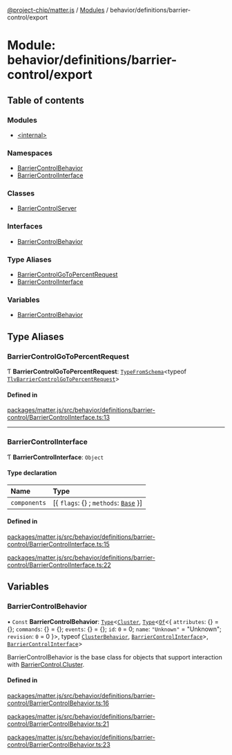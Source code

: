 [@project-chip/matter.js](../README.md) / [Modules](../modules.md) / behavior/definitions/barrier-control/export

# Module: behavior/definitions/barrier-control/export

## Table of contents

### Modules

- [\<internal\>](behavior_definitions_barrier_control_export._internal_.md)

### Namespaces

- [BarrierControlBehavior](behavior_definitions_barrier_control_export.BarrierControlBehavior.md)
- [BarrierControlInterface](behavior_definitions_barrier_control_export.BarrierControlInterface.md)

### Classes

- [BarrierControlServer](../classes/behavior_definitions_barrier_control_export.BarrierControlServer.md)

### Interfaces

- [BarrierControlBehavior](../interfaces/behavior_definitions_barrier_control_export.BarrierControlBehavior-1.md)

### Type Aliases

- [BarrierControlGoToPercentRequest](behavior_definitions_barrier_control_export.md#barriercontrolgotopercentrequest)
- [BarrierControlInterface](behavior_definitions_barrier_control_export.md#barriercontrolinterface)

### Variables

- [BarrierControlBehavior](behavior_definitions_barrier_control_export.md#barriercontrolbehavior)

## Type Aliases

### BarrierControlGoToPercentRequest

Ƭ **BarrierControlGoToPercentRequest**: [`TypeFromSchema`](tlv_export.md#typefromschema)\<typeof [`TlvBarrierControlGoToPercentRequest`](cluster_export.BarrierControl.md#tlvbarriercontrolgotopercentrequest)\>

#### Defined in

[packages/matter.js/src/behavior/definitions/barrier-control/BarrierControlInterface.ts:13](https://github.com/project-chip/matter.js/blob/5f71eedebdb9fa54338bde320c311bb359b7455d/packages/matter.js/src/behavior/definitions/barrier-control/BarrierControlInterface.ts#L13)

___

### BarrierControlInterface

Ƭ **BarrierControlInterface**: `Object`

#### Type declaration

| Name | Type |
| :------ | :------ |
| `components` | [\{ `flags`: {} ; `methods`: [`Base`](../interfaces/behavior_definitions_barrier_control_export.BarrierControlInterface.Base.md)  }] |

#### Defined in

[packages/matter.js/src/behavior/definitions/barrier-control/BarrierControlInterface.ts:15](https://github.com/project-chip/matter.js/blob/5f71eedebdb9fa54338bde320c311bb359b7455d/packages/matter.js/src/behavior/definitions/barrier-control/BarrierControlInterface.ts#L15)

[packages/matter.js/src/behavior/definitions/barrier-control/BarrierControlInterface.ts:22](https://github.com/project-chip/matter.js/blob/5f71eedebdb9fa54338bde320c311bb359b7455d/packages/matter.js/src/behavior/definitions/barrier-control/BarrierControlInterface.ts#L22)

## Variables

### BarrierControlBehavior

• `Const` **BarrierControlBehavior**: [`Type`](../interfaces/behavior_cluster_export.ClusterBehavior.Type.md)\<[`Cluster`](../interfaces/cluster_export.BarrierControl.Cluster.md), [`Type`](../interfaces/behavior_cluster_export.ClusterBehavior.Type.md)\<[`Of`](../interfaces/cluster_export.ClusterType.Of.md)\<\{ `attributes`: {} = \{}; `commands`: {} = \{}; `events`: {} = \{}; `id`: ``0`` = 0; `name`: ``"Unknown"`` = "Unknown"; `revision`: ``0`` = 0 }\>, typeof [`ClusterBehavior`](behavior_cluster_export.ClusterBehavior.md), [`BarrierControlInterface`](behavior_definitions_barrier_control_export.md#barriercontrolinterface)\>, [`BarrierControlInterface`](behavior_definitions_barrier_control_export.md#barriercontrolinterface)\>

BarrierControlBehavior is the base class for objects that support interaction with [BarrierControl.Cluster](cluster_export.BarrierControl.md#cluster).

#### Defined in

[packages/matter.js/src/behavior/definitions/barrier-control/BarrierControlBehavior.ts:16](https://github.com/project-chip/matter.js/blob/5f71eedebdb9fa54338bde320c311bb359b7455d/packages/matter.js/src/behavior/definitions/barrier-control/BarrierControlBehavior.ts#L16)

[packages/matter.js/src/behavior/definitions/barrier-control/BarrierControlBehavior.ts:21](https://github.com/project-chip/matter.js/blob/5f71eedebdb9fa54338bde320c311bb359b7455d/packages/matter.js/src/behavior/definitions/barrier-control/BarrierControlBehavior.ts#L21)

[packages/matter.js/src/behavior/definitions/barrier-control/BarrierControlBehavior.ts:23](https://github.com/project-chip/matter.js/blob/5f71eedebdb9fa54338bde320c311bb359b7455d/packages/matter.js/src/behavior/definitions/barrier-control/BarrierControlBehavior.ts#L23)
